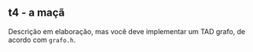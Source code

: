 ## t4 - a maçã

Descrição em elaboração, mas você deve implementar um TAD grafo, de acordo com `grafo.h`.
